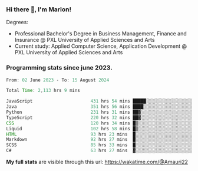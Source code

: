 
### Hi there 👋, I'm Marlon!

Degrees: 
- Professional Bachelor's Degree in Business Management, Finance and Insurance @ PXL University of Applied Sciences and Arts
- Current study: Applied Computer Science, Application Development @ PXL University of Applied Sciences and Arts

### Programming stats since june 2023.
<!--START_SECTION:waka-->

```java
From: 02 June 2023 - To: 15 August 2024

Total Time: 2,113 hrs 9 mins

JavaScript                      431 hrs 54 mins █████░░░░░░░░░░░░░░░░░░░░   20.25 %
Java                            351 hrs 56 mins ████░░░░░░░░░░░░░░░░░░░░░   16.50 %
Python                          231 hrs 31 mins ██▓░░░░░░░░░░░░░░░░░░░░░░   10.85 %
TypeScript                      220 hrs 32 mins ██▓░░░░░░░░░░░░░░░░░░░░░░   10.34 %
CSS                             120 hrs 34 mins █▒░░░░░░░░░░░░░░░░░░░░░░░   05.65 %
Liquid                          102 hrs 58 mins █▒░░░░░░░░░░░░░░░░░░░░░░░   04.83 %
HTML                            93 hrs 23 mins  █░░░░░░░░░░░░░░░░░░░░░░░░   04.38 %
Markdown                        92 hrs 27 mins  █░░░░░░░░░░░░░░░░░░░░░░░░   04.33 %
SCSS                            85 hrs 33 mins  █░░░░░░░░░░░░░░░░░░░░░░░░   04.01 %
C#                              63 hrs 27 mins  ▓░░░░░░░░░░░░░░░░░░░░░░░░   02.97 %
```

<!--END_SECTION:waka-->
**My full stats** are visible through this url: https://wakatime.com/@Amauri22
